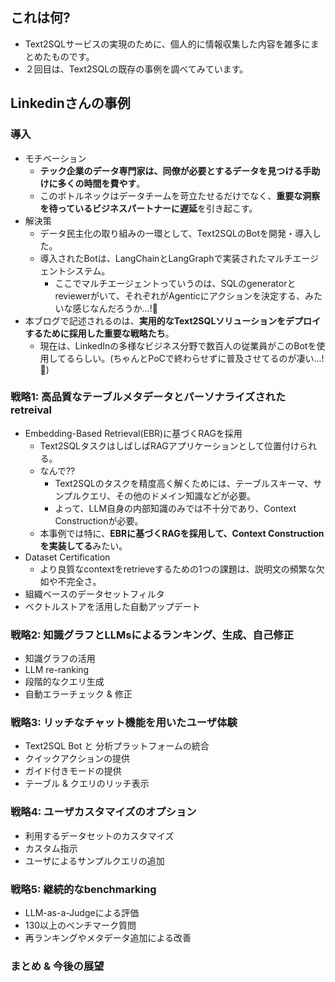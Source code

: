## これは何?

- Text2SQLサービスの実現のために、個人的に情報収集した内容を雑多にまとめたものです。
- ２回目は、Text2SQLの既存の事例を調べてみています。

## Linkedinさんの事例

### 導入

- モチベーション
  - **テック企業のデータ専門家は、同僚が必要とするデータを見つける手助けに多くの時間を費やす**。
  - このボトルネックはデータチームを苛立たせるだけでなく、**重要な洞察を待っているビジネスパートナーに遅延**を引き起こす。
- 解決策
  - データ民主化の取り組みの一環として、Text2SQLのBotを開発・導入した。
  - 導入されたBotは、LangChainとLangGraphで実装されたマルチエージェントシステム。
    - ここでマルチエージェントっていうのは、SQLのgeneratorとreviewerがいて、それぞれがAgenticにアクションを決定する、みたいな感じなんだろうか...!:thinking:
- 本ブログで記述されるのは、**実用的なText2SQLソリューションをデプロイするために採用した重要な戦略たち**。
  - 現在は、LinkedInの多様なビジネス分野で数百人の従業員がこのBotを使用してるらしい。(ちゃんとPoCで終わらせずに普及させてるのが凄い...!:thinking:)

### 戦略1: 高品質なテーブルメタデータとパーソナライズされたretreival

- Embedding-Based Retrieval(EBR)に基づくRAGを採用
  - Text2SQLタスクはしばしばRAGアプリケーションとして位置付けられる。
  - なんで??
    - Text2SQLのタスクを精度高く解くためには、テーブルスキーマ、サンプルクエリ、その他のドメイン知識などが必要。
    - よって、LLM自身の内部知識のみでは不十分であり、Context Constructionが必要。
  - 本事例では特に、**EBRに基づくRAGを採用して、Context Constructionを実装してる**みたい。
- Dataset Certification
  - より良質なcontextをretrieveするための1つの課題は、説明文の頻繁な欠如や不完全さ。
- 組織ベースのデータセットフィルタ
- ベクトルストアを活用した自動アップデート

### 戦略2: 知識グラフとLLMsによるランキング、生成、自己修正

- 知識グラフの活用
- LLM re-ranking
- 段階的なクエリ生成
- 自動エラーチェック & 修正

### 戦略3: リッチなチャット機能を用いたユーザ体験

- Text2SQL Bot と 分析プラットフォームの統合
- クイックアクションの提供
- ガイド付きモードの提供
- テーブル & クエリのリッチ表示

### 戦略4: ユーザカスタマイズのオプション

- 利用するデータセットのカスタマイズ
- カスタム指示
- ユーザによるサンプルクエリの追加

### 戦略5: 継続的なbenchmarking

- LLM-as-a-Judgeによる評価
- 130以上のベンチマーク質問
- 再ランキングやメタデータ追加による改善

### まとめ & 今後の展望
